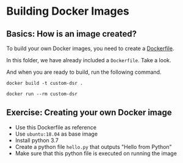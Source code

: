 # Building Docker Images

## Basics: How is an image created?

To build your own Docker images, you need to create a [Dockerfile](https://docs.docker.com/engine/reference/builder/).

In this folder, we have already included a `Dockerfile`. Take a look.

And when you are ready to build, run the following command.

```
docker build -t custom-dsr .
```

```
docker run --rm custom-dsr
```

## Exercise: Creating your own Docker image

- Use this Dockerfile as reference
- Use `ubuntu:18.04` as base image
- Install python 3.7
- Create a python file `hello.py` that outputs "Hello from Python"
- Make sure that this python file is executed on running the image
